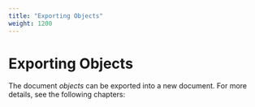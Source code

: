 ```yaml
---
title: "Exporting Objects"
weight: 1200
---
```


# Exporting Objects

The document _objects_ can be exported into a new document. For more details, see the following chapters: